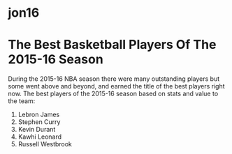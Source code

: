 # jon16
<!DOCTYPE html>
<html>
<head>
	<title>The Best Basketball Player Right Now</title>
	<link rel="stylesheet" type="text/css" href="jonathan.css">
	</head>
	<body>
		<h1>The Best Basketball Players Of The 2015-16 Season</h1>
	<div class="image">
		<p>During the 2015-16 NBA season there were many outstanding players but
		some went above and beyond, and earned the title of the best players 
		right now. The best players of the 2015-16 season based on stats and 
		value to the team:</p>
	</div>
	<div class="players">
<ol>
<li>Lebron James</li>
<li>Stephen Curry</li>
<li>Kevin Durant</li>
<li>Kawhi Leonard</li>
<li>Russell Westbrook</li>
</div>
</body>
</html>
